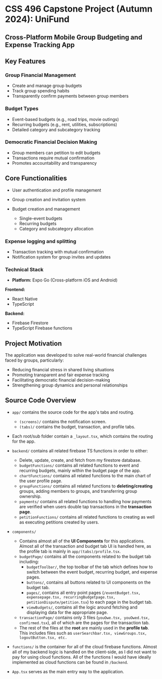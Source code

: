 # CSS 496 Capstone Project (Autumn 2024): UniFund  
## Cross-Platform Mobile Group Budgeting and Expense Tracking App  
## Key Features  

### Group Financial Management  

- Create and manage group budgets  
- Track group spending habits  
- Transparently confirm payments between group members  


### Budget Types  
- Event-based budgets (e.g., road trips, movie outings)  
- Recurring budgets (e.g., rent, utilities, subscriptions)  
- Detailed category and subcategory tracking  

### Democratic Financial Decision Making  
- Group members can petition to edit budgets  
- Transactions require mutual confirmation  
- Promotes accountability and transparency  



## Core Functionalities  
- User authentication and profile management  
- Group creation and invitation system  
- Budget creation and management

  - Single-event budgets  
  - Recurring budgets  
  - Category and subcategory allocation  


### Expense logging and splitting  
- Transaction tracking with mutual confirmation  
- Notification system for group invites and updates  

### Technical Stack  

- **Platform:** Expo Go (Cross-platform iOS and Android)  

**Frontend:**  
- React Native  
- TypeScript  
  
**Backend:**  
- Firebase Firestore  
- TypeScript Firebase functions

## Project Motivation
The application was developed to solve real-world financial challenges faced by groups, particularly:

- Reducing financial stress in shared living situations
- Promoting transparent and fair expense tracking
- Facilitating democratic financial decision-making
- Strengthening group dynamics and personal relationships

## Source Code Overview
- ```app/``` contains the source code for the app's tabs and routing.
  - ```(screens)/``` contains the notification screen.
  - ```(tabs)/``` contains the budget, transaction, and profile tabs.
- Each root/sub folder contain a ```_layout.tsx```, which contains the routing for the app.

- ```backend/``` contains all related firebase TS functions in order to either:
  - Delete, update, create, and  fetch from my firestore database.
  - ```budgetFunctions/``` contains all related functions to event and recurring budgets, mainly within the budget page of the app.
  - ```chartFunctions/``` contains all related functions to the main chart of the user profile page.
  - ```groupFunctions/``` contains all related functions to **deleting/creating** groups, adding members to groups, and transferring group ownership.
  - ```payments/``` contains all related functions to handling how payments are verified when users double tap transactions in the **transaction page**.
  - ```petitionFunctions/``` contains all related functions to creating as well as executing petitions created by users.
- ```components/```
  - Contains almost all of the **UI Components** for this applications. Almost all of the transaction and budget tab UI is handled here, as the profile tab is mainly in ```app/(tabs)/profile.tsx```.
  - ```budgetPage/``` contains all the components related to the budget tab including:
    - ```budgetToolbar/```, the top toolbar of the tab which defines how to switch between the event budget, recurring budget, and expense pages.
    - ```buttons/```, contains all buttons related to UI components on the budget tab.
    - ```pages/```, contains all entry point pages (```/eventBudget.tsx, expensepage.tsx, recurringBudgetpage.tsx, petitionDispute/petition.tsx```) to each page in the budget tab.
    - ```viewBudgets/```, contains all the logic around fetching and displaying data for the appropriate page.
  - ```transactionPage/``` contains only 3 files (```youOwe.tsx, youOwed.tsx, confirmed.tsx```), all of which are the pages for the transaction tab.
  - The rest of the files at the **root** are mainly used in the **profile tab**. This includes files such as ```userSearchbar.tsx, viewGroups.tsx, logoutButton.tsx, etc.```

- ```functions/``` is the container for all of the cloud firebase functions. Almost all of my backend logic is handled on the client-side, as I did not want to pay for using cloud functions. All of the functions I would have ideally implemented as cloud functions can be found in ```/backend```.
- ```App.tsx``` serves as the main entry way to the application.

